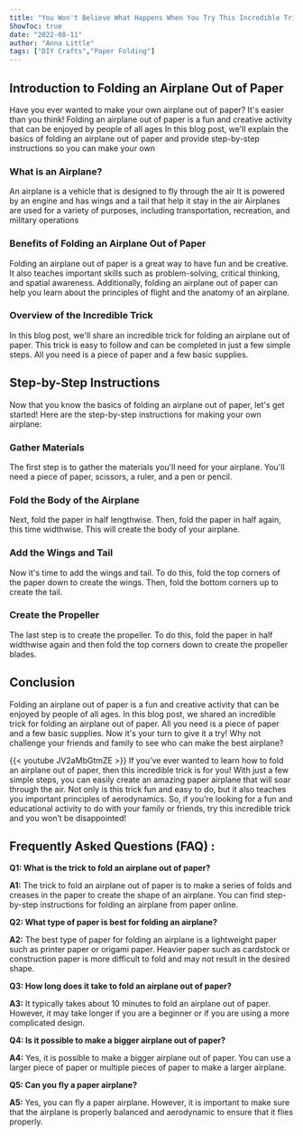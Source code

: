 ```yaml
---
title: "You Won't Believe What Happens When You Try This Incredible Trick to Fold an Airplane Out of Paper!"
ShowToc: true 
date: "2022-08-11"
author: "Anna Little" 
tags: ["DIY Crafts","Paper Folding"]
---
```

## Introduction to Folding an Airplane Out of Paper 
Have you ever wanted to make your own airplane out of paper? It's easier than you think! Folding an airplane out of paper is a fun and creative activity that can be enjoyed by people of all ages In this blog post, we'll explain the basics of folding an airplane out of paper and provide step-by-step instructions so you can make your own 

### What is an Airplane? 
An airplane is a vehicle that is designed to fly through the air It is powered by an engine and has wings and a tail that help it stay in the air Airplanes are used for a variety of purposes, including transportation, recreation, and military operations 

### Benefits of Folding an Airplane Out of Paper 
Folding an airplane out of paper is a great way to have fun and be creative. It also teaches important skills such as problem-solving, critical thinking, and spatial awareness. Additionally, folding an airplane out of paper can help you learn about the principles of flight and the anatomy of an airplane. 

### Overview of the Incredible Trick 
In this blog post, we'll share an incredible trick for folding an airplane out of paper. This trick is easy to follow and can be completed in just a few simple steps. All you need is a piece of paper and a few basic supplies. 

## Step-by-Step Instructions 
Now that you know the basics of folding an airplane out of paper, let's get started! Here are the step-by-step instructions for making your own airplane: 

### Gather Materials 
The first step is to gather the materials you'll need for your airplane. You'll need a piece of paper, scissors, a ruler, and a pen or pencil. 

### Fold the Body of the Airplane 
Next, fold the paper in half lengthwise. Then, fold the paper in half again, this time widthwise. This will create the body of your airplane. 

### Add the Wings and Tail 
Now it's time to add the wings and tail. To do this, fold the top corners of the paper down to create the wings. Then, fold the bottom corners up to create the tail. 

### Create the Propeller 
The last step is to create the propeller. To do this, fold the paper in half widthwise again and then fold the top corners down to create the propeller blades. 

## Conclusion 
Folding an airplane out of paper is a fun and creative activity that can be enjoyed by people of all ages. In this blog post, we shared an incredible trick for folding an airplane out of paper. All you need is a piece of paper and a few basic supplies. Now it's your turn to give it a try! Why not challenge your friends and family to see who can make the best airplane?

{{< youtube JV2aMbGtmZE >}} 
If you’ve ever wanted to learn how to fold an airplane out of paper, then this incredible trick is for you! With just a few simple steps, you can easily create an amazing paper airplane that will soar through the air. Not only is this trick fun and easy to do, but it also teaches you important principles of aerodynamics. So, if you’re looking for a fun and educational activity to do with your family or friends, try this incredible trick and you won’t be disappointed!

## Frequently Asked Questions (FAQ) :
**Q1: What is the trick to fold an airplane out of paper?**

**A1:** The trick to fold an airplane out of paper is to make a series of folds and creases in the paper to create the shape of an airplane. You can find step-by-step instructions for folding an airplane from paper online.

**Q2: What type of paper is best for folding an airplane?**

**A2:** The best type of paper for folding an airplane is a lightweight paper such as printer paper or origami paper. Heavier paper such as cardstock or construction paper is more difficult to fold and may not result in the desired shape.

**Q3: How long does it take to fold an airplane out of paper?**

**A3:** It typically takes about 10 minutes to fold an airplane out of paper. However, it may take longer if you are a beginner or if you are using a more complicated design.

**Q4: Is it possible to make a bigger airplane out of paper?**

**A4:** Yes, it is possible to make a bigger airplane out of paper. You can use a larger piece of paper or multiple pieces of paper to make a larger airplane.

**Q5: Can you fly a paper airplane?**

**A5:** Yes, you can fly a paper airplane. However, it is important to make sure that the airplane is properly balanced and aerodynamic to ensure that it flies properly.



